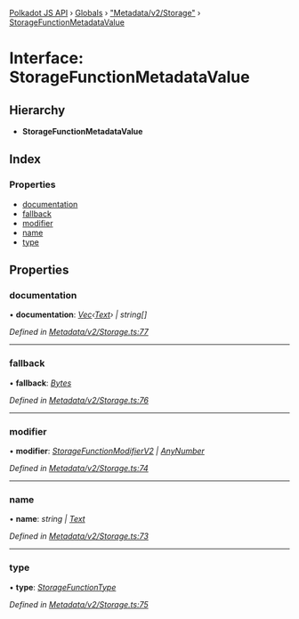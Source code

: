 [Polkadot JS API](../README.md) › [Globals](../globals.md) › ["Metadata/v2/Storage"](../modules/_metadata_v2_storage_.md) › [StorageFunctionMetadataValue](_metadata_v2_storage_.storagefunctionmetadatavalue.md)

# Interface: StorageFunctionMetadataValue

## Hierarchy

* **StorageFunctionMetadataValue**

## Index

### Properties

* [documentation](_metadata_v2_storage_.storagefunctionmetadatavalue.md#documentation)
* [fallback](_metadata_v2_storage_.storagefunctionmetadatavalue.md#fallback)
* [modifier](_metadata_v2_storage_.storagefunctionmetadatavalue.md#modifier)
* [name](_metadata_v2_storage_.storagefunctionmetadatavalue.md#name)
* [type](_metadata_v2_storage_.storagefunctionmetadatavalue.md#type)

## Properties

###  documentation

• **documentation**: *[Vec](../classes/_codec_vec_.vec.md)‹[Text](../classes/_primitive_text_.text.md)› | string[]*

*Defined in [Metadata/v2/Storage.ts:77](https://github.com/polkadot-js/api/blob/8d3cb72189/packages/types/src/Metadata/v2/Storage.ts#L77)*

___

###  fallback

• **fallback**: *[Bytes](../classes/_primitive_bytes_.bytes.md)*

*Defined in [Metadata/v2/Storage.ts:76](https://github.com/polkadot-js/api/blob/8d3cb72189/packages/types/src/Metadata/v2/Storage.ts#L76)*

___

###  modifier

• **modifier**: *[StorageFunctionModifierV2](_interfaces_metadata_types_.storagefunctionmodifierv2.md) | [AnyNumber](../modules/_types_.md#anynumber)*

*Defined in [Metadata/v2/Storage.ts:74](https://github.com/polkadot-js/api/blob/8d3cb72189/packages/types/src/Metadata/v2/Storage.ts#L74)*

___

###  name

• **name**: *string | [Text](../classes/_primitive_text_.text.md)*

*Defined in [Metadata/v2/Storage.ts:73](https://github.com/polkadot-js/api/blob/8d3cb72189/packages/types/src/Metadata/v2/Storage.ts#L73)*

___

###  type

• **type**: *[StorageFunctionType](../classes/_metadata_v2_storage_.storagefunctiontype.md)*

*Defined in [Metadata/v2/Storage.ts:75](https://github.com/polkadot-js/api/blob/8d3cb72189/packages/types/src/Metadata/v2/Storage.ts#L75)*
